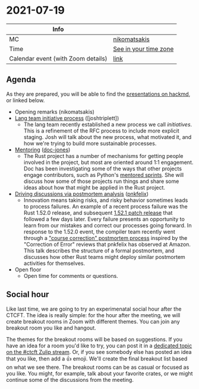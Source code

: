 # 2021-07-19

| Info                               |                         |
| ---------------------------------- | ----------------------- |
| MC                                 | [nikomatsakis]          |
| Time                               | [See in your time zone] |
| Calendar event (with Zoom details) | [link][cal]             |

[see in your time zone]: https://everytimezone.com/s/0b504718
[cal]: https://calendar.google.com/event?action=TEMPLATE&tmeid=MmNqaGg4Y3U1c3IzMXNrdHY3bWYydmwzZm8gN24wdnZvcWZlMGtibms2aTA0dWl1NTJ0MzBAZw&tmsrc=7n0vvoqfe0kbnk6i04uiu52t30%40group.calendar.google.com

## Agenda

As they are prepared, you will be able to find the [presentations on hackmd](https://hackmd.io/@rust-ctcft?tags=%5B%222021-07-19%22%5D), or linked below.

- Opening remarks (nikomatsakis)
- [Lang team initiative process](https://hackmd.io/@rust-ctcft/H1ZV1U5pd#/) ([joshtriplett])
  - The lang team recently established a new process we call _initiatives_. This is a refinement of the RFC process to include more explicit staging. Josh will talk about the new process, what motivated it, and how we're trying to build more sustainable processes.
- [Mentoring](https://hackmd.io/@rust-ctcft/BywLCHqpd#/) ([doc-jones])
  - The Rust project has a number of mechanisms for getting people involved in the project, but most are oriented around 1:1 engagement. Doc has been investigating some of the ways that other projects engage contributors, such as Python's [mentored sprints](https://www.mentored-sprints.dev/). She will discuss how some of those projects run things and share some ideas about how that might be applied in the Rust project.
- [Driving discussions via postmortem analysis](https://hackmd.io/@rust-ctcft/SJOd3Sqad#/) ([pnkfelix])
  - Innovation means taking risks, and risky behavior sometimes leads to process failures. An example of a recent process failure was the Rust 1.52.0 release, and subsequent [1.52.1 patch release][] that followed a few days later. Every failure presents an opportunity to learn from our mistakes and correct our processes going forward. In response to the 1.52.0 event, the compiler team recently went through a ["course correction" postmortem process][fingerprint coe] inspired by the "Correction of Error" reviews that pnkfelix has observed at Amazon. This talk describes the structure of a formal postmortem, and discusses how other Rust teams might deploy similar postmortem activities for themselves.
- Open floor
  - Open time for comments or questions.

[1.52.1 patch release]: https://blog.rust-lang.org/2021/05/10/Rust-1.52.1.html
[fingerprint coe]: https://hackmd.io/DhKzaRUgTVGSmhW8Mj0c8A

## Social hour

Like last time, we are going to try an experimenatal social hour after the CTCFT. The idea is really simple: for the hour after the meeting, we will create breakout rooms in Zoom with different themes. You can join any breakout room you like and hangout.

The themes for the breakout rooms will be based on suggestions. If you have an idea for a room you'd like to try, you can post it in a [dedicated topic on the #ctcft Zulip stream](https://rust-lang.zulipchat.com/#narrow/stream/286036-ctcft/topic/social.20hour.202021-06-21). Or, if you see somebody else has posted an idea that you like, then add a 👍 emoji. We'll create the final breakout list based on what we see there. The breakout rooms can be as casual or focused as you like. You might, for example, talk about your favorite crates, or we might continue some of the discussions from the meeting.

[ctcft calendar]: https://calendar.google.com/calendar/embed?src=7n0vvoqfe0kbnk6i04uiu52t30%40group.calendar.google.com
[nikomatsakis]: https://github.com/nikomatsakis/
[rylev]: https://github.com/rylev/
[m-ou-se]: https://github.com/m-ou-se/
[pnkfelix]: https://github.com/pnkfelix/
[wesleywiser]: https://github.com/wesleywiser/
[yaahc]: https://github.com/yaahc/
[doc-jones]: https://github.com/doc-jones/
